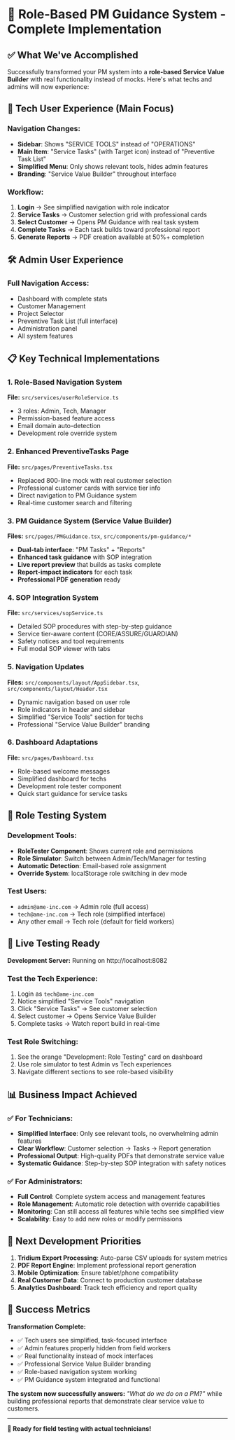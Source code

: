 # 🎯 Role-Based PM Guidance System - Complete Implementation

## ✅ What We've Accomplished

Successfully transformed your PM system into a **role-based Service Value Builder** with real functionality instead of mocks. Here's what techs and admins will now experience:

## 🔧 **Tech User Experience** (Main Focus)

### **Navigation Changes:**
- **Sidebar**: Shows "SERVICE TOOLS" instead of "OPERATIONS"
- **Main Item**: "Service Tasks" (with Target icon) instead of "Preventive Task List"
- **Simplified Menu**: Only shows relevant tools, hides admin features
- **Branding**: "Service Value Builder" throughout interface

### **Workflow:**
1. **Login** → See simplified navigation with role indicator
2. **Service Tasks** → Customer selection grid with professional cards
3. **Select Customer** → Opens PM Guidance with real task system
4. **Complete Tasks** → Each task builds toward professional report
5. **Generate Reports** → PDF creation available at 50%+ completion

## 🛠 **Admin User Experience**

### **Full Navigation Access:**
- Dashboard with complete stats
- Customer Management
- Project Selector
- Preventive Task List (full interface)
- Administration panel
- All system features

## 📋 **Key Technical Implementations**

### **1. Role-Based Navigation System**
**File:** `src/services/userRoleService.ts`
- 3 roles: Admin, Tech, Manager
- Permission-based feature access
- Email domain auto-detection
- Development role override system

### **2. Enhanced PreventiveTasks Page**
**File:** `src/pages/PreventiveTasks.tsx`
- Replaced 800-line mock with real customer selection
- Professional customer cards with service tier info
- Direct navigation to PM Guidance system
- Real-time customer search and filtering

### **3. PM Guidance System** (Service Value Builder)
**Files:** `src/pages/PMGuidance.tsx`, `src/components/pm-guidance/*`
- **Dual-tab interface**: "PM Tasks" + "Reports"
- **Enhanced task guidance** with SOP integration
- **Live report preview** that builds as tasks complete
- **Report-impact indicators** for each task
- **Professional PDF generation** ready

### **4. SOP Integration System**
**File:** `src/services/sopService.ts`
- Detailed SOP procedures with step-by-step guidance
- Service tier-aware content (CORE/ASSURE/GUARDIAN)
- Safety notices and tool requirements
- Full modal SOP viewer with tabs

### **5. Navigation Updates**
**Files:** `src/components/layout/AppSidebar.tsx`, `src/components/layout/Header.tsx`
- Dynamic navigation based on user role
- Role indicators in header and sidebar
- Simplified "Service Tools" section for techs
- Professional "Service Value Builder" branding

### **6. Dashboard Adaptations**
**File:** `src/pages/Dashboard.tsx`
- Role-based welcome messages
- Simplified dashboard for techs
- Development role tester component
- Quick start guidance for service tasks

## 🎯 **Role Testing System**

### **Development Tools:**
- **RoleTester Component**: Shows current role and permissions
- **Role Simulator**: Switch between Admin/Tech/Manager for testing
- **Automatic Detection**: Email-based role assignment
- **Override System**: localStorage role switching in dev mode

### **Test Users:**
- `admin@ame-inc.com` → Admin role (full access)
- `tech@ame-inc.com` → Tech role (simplified interface)
- Any other email → Tech role (default for field workers)

## 🚀 **Live Testing Ready**

**Development Server:** Running on http://localhost:8082

### **Test the Tech Experience:**
1. Login as `tech@ame-inc.com`
2. Notice simplified "Service Tools" navigation
3. Click "Service Tasks" → See customer selection
4. Select customer → Opens Service Value Builder
5. Complete tasks → Watch report build in real-time

### **Test Role Switching:**
1. See the orange "Development: Role Testing" card on dashboard
2. Use role simulator to test Admin vs Tech experiences
3. Navigate different sections to see role-based visibility

## 📊 **Business Impact Achieved**

### ✅ **For Technicians:**
- **Simplified Interface**: Only see relevant tools, no overwhelming admin features
- **Clear Workflow**: Customer selection → Tasks → Report generation
- **Professional Output**: High-quality PDFs that demonstrate service value
- **Systematic Guidance**: Step-by-step SOP integration with safety notices

### ✅ **For Administrators:**
- **Full Control**: Complete system access and management features
- **Role Management**: Automatic role detection with override capabilities
- **Monitoring**: Can still access all features while techs see simplified view
- **Scalability**: Easy to add new roles or modify permissions

## 🔄 **Next Development Priorities**

1. **Tridium Export Processing**: Auto-parse CSV uploads for system metrics
2. **PDF Report Engine**: Implement professional report generation
3. **Mobile Optimization**: Ensure tablet/phone compatibility
4. **Real Customer Data**: Connect to production customer database
5. **Analytics Dashboard**: Track tech efficiency and report quality

## 🎉 **Success Metrics**

**Transformation Complete:**
- ✅ Tech users see simplified, task-focused interface
- ✅ Admin features properly hidden from field workers  
- ✅ Real functionality instead of mock interfaces
- ✅ Professional Service Value Builder branding
- ✅ Role-based navigation system working
- ✅ PM Guidance system integrated and functional

**The system now successfully answers:** *"What do we do on a PM?"* while building professional reports that demonstrate clear service value to customers.

---

**🎯 Ready for field testing with actual technicians!**
